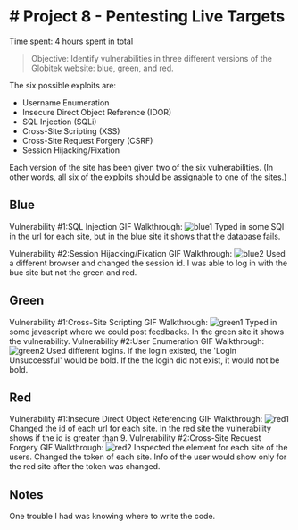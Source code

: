 # # Project 8 - Pentesting Live Targets

Time spent: 4 hours spent in total

> Objective: Identify vulnerabilities in three different versions of the Globitek website: blue, green, and red.

The six possible exploits are:
* Username Enumeration
* Insecure Direct Object Reference (IDOR)
* SQL Injection (SQLi)
* Cross-Site Scripting (XSS)
* Cross-Site Request Forgery (CSRF)
* Session Hijacking/Fixation

Each version of the site has been given two of the six vulnerabilities. (In other words, all six of the exploits should be assignable to one of the sites.)

## Blue

Vulnerability #1:SQL Injection
GIF Walkthrough:
![blue1](https://user-images.githubusercontent.com/23129522/48169142-04631280-e2c0-11e8-8c31-370c6cbb1575.gif)
Typed in some SQl in the url for each site, but in the blue site it shows that the database fails.

Vulnerability #2:Session Hijacking/Fixation
GIF Walkthrough:
![blue2](https://user-images.githubusercontent.com/23129522/48169210-5c017e00-e2c0-11e8-9241-af1393962b22.gif)
Used a different browser and changed the session id. I was able to log in with the bue site but not the green and red.

## Green

Vulnerability #1:Cross-Site Scripting
GIF Walkthrough:
![green1](https://user-images.githubusercontent.com/23129522/48169314-c9adaa00-e2c0-11e8-8bb3-c22a8999c426.gif)
Typed in some javascript where we could post feedbacks. In the green site it shows the vulnerability.
Vulnerability #2:User Enumeration
GIF Walkthrough:
![green2](https://user-images.githubusercontent.com/23129522/48169370-0d081880-e2c1-11e8-85df-fae436eb1c76.gif)
Used different logins. If the login existed, the 'Login Unsuccessful' would be bold. If the the login did not exist, it would not be bold.

## Red

Vulnerability #1:Insecure Direct Object Referencing
GIF Walkthrough:
![red1](https://user-images.githubusercontent.com/23129522/48169569-bd761c80-e2c1-11e8-8d53-94a6b651201a.gif)
Changed the id of each url for each site. In the red site the vulnerability shows if the id is greater than 9.
Vulnerability #2:Cross-Site Request Forgery
GIF Walkthrough:
![red2](https://user-images.githubusercontent.com/23129522/48169668-28bfee80-e2c2-11e8-89d7-97f681568a91.gif)
Inspected the element for each site of the users. Changed the token of each site. Info of the user would show only for the red site after the token was changed.

## Notes

One trouble I had was knowing where to write the code.

